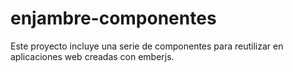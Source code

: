 # enjambre-componentes

Este proyecto incluye una serie de componentes para reutilizar en aplicaciones web creadas con emberjs.
